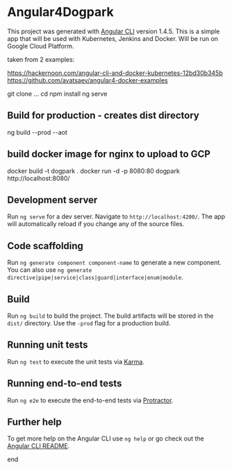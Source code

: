 # Angular4Dogpark
 


This project was generated with [Angular CLI](https://github.com/angular/angular-cli) version 1.4.5.  This is a simple app that will be used with Kubernetes, Jenkins and Docker.  Will be run on Google Cloud Platform.

taken from 2 examples:

https://hackernoon.com/angular-cli-and-docker-kubernetes-12bd30b345b
https://github.com/avatsaev/angular4-docker-examples

git clone ...
cd
npm install
ng serve

##  Build for production - creates  dist directory

ng build --prod --aot


## build docker image for nginx to upload to GCP

docker build -t dogpark .
docker run -d -p 8080:80 dogpark
http://localhost:8080/





## Development server

Run `ng serve` for a dev server. Navigate to `http://localhost:4200/`. The app will automatically reload if you change any of the source files.

## Code scaffolding

Run `ng generate component component-name` to generate a new component. You can also use `ng generate directive|pipe|service|class|guard|interface|enum|module`.

## Build

Run `ng build` to build the project. The build artifacts will be stored in the `dist/` directory. Use the `-prod` flag for a production build.

## Running unit tests

Run `ng test` to execute the unit tests via [Karma](https://karma-runner.github.io).

## Running end-to-end tests

Run `ng e2e` to execute the end-to-end tests via [Protractor](http://www.protractortest.org/).

## Further help

To get more help on the Angular CLI use `ng help` or go check out the [Angular CLI README](https://github.com/angular/angular-cli/blob/master/README.md).

end
